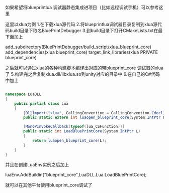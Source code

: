 如果希望将blueprintlua 调试器静态集成进项目（比如远程调试手机）可以参考这里

这里以xlua为例
1.在下载xlua源代码
2.将blueprintlua调试器目录复制到xlua源代码build目录下取名BluePrintDebugger
3.到build目录下打开CMakeLists.txt在最下面加上

add_subdirectory(BluePrintDebugger/build_script/xlua_blueprint_core)
add_dependencies(xlua blueprint_core)
target_link_libraries(xlua PRIVATE blueprint_core)

之后就可以通过xlua的各种构建脚本编译出对应的带blueprint_core 调试器的xlua了
5.构建完之后复制xlua.dll/libxlua.so到unity对应的目录中
6.在自己的C#代码中加上

```C#

namespace LuaDLL
{ 
    public partial class Lua
    { 
        [DllImport("xlua", CallingConvention = CallingConvention.Cdecl)]
        public static extern int luaopen_blueprint_core(System.IntPtr L);

        [MonoPInvokeCallback(typeof(lua_CSFunction))]
        public static int LoadBluePrintCore(System.IntPtr L)
        {
            return luaopen_blueprint_core(L);
        }
    }
}
```

并且在创建LuaEnv实例之后加上

luaEnv.AddBuildin("blueprint_core",LuaDLL.Lua.LoadBluePrintCore);

就可以在其他平台使用blueprint_core调试了